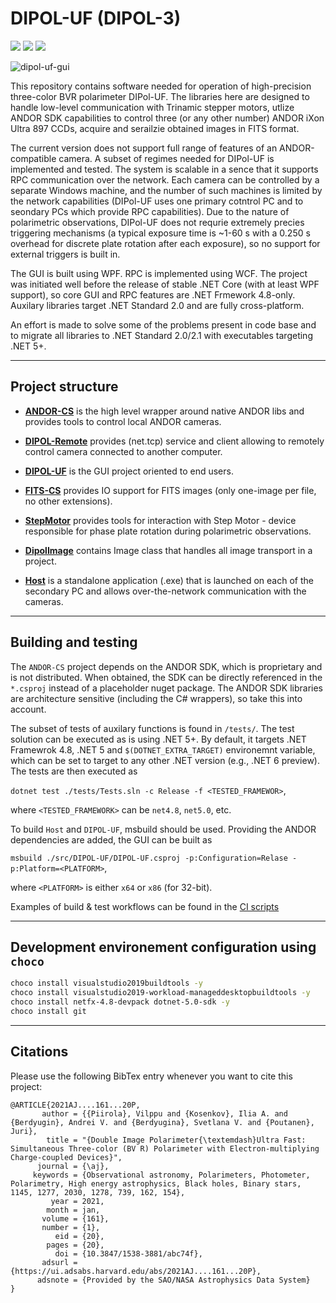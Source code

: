 # DIPOL-UF (DIPOL-3)
[![](https://img.shields.io/badge/DOI-10.3847%2F1538--3881%2Fabc74f-brightgreen)](https://iopscience.iop.org/article/10.3847/1538-3881/abc74f)
[![](https://img.shields.io/badge/BIBCODE-%20%20%20%20%202021AJ....161...20P%20-brightgreen)](https://ui.adsabs.harvard.edu/#abs/2021AJ....161...20P/abstract)
[![](https://img.shields.io/badge/arXiv-2011.02129-brightgreen)](https://arxiv.org/abs/2011.02129)

![dipol-uf-gui](https://user-images.githubusercontent.com/8782986/119700521-fb28f980-be5b-11eb-9c10-2347120588dc.png)

This repository contains software needed for operation of high-precision three-color BVR polarimeter DIPol-UF.
The libraries here are designed to handle low-level communication with Trinamic stepper motors, utlize ANDOR SDK capabilities to control three (or any other number) ANDOR iXon Ultra 897 CCDs, acquire and serailzie obtained images in FITS format.

The current version does not support full range of features of an ANDOR-compatible camera. A subset of regimes needed for DIPol-UF is implemented and tested.
The system is scalable in a sence that it supports RPC communication over the network. Each camera can be controlled by a separate Windows machine, and the number of such machines is limited by the network capabilities (DIPol-UF uses one primary cotntrol PC and to seondary PCs which provide RPC capabilities).
Due to the nature of polarimetric observations, DIPol-UF does not requrie extremely precies triggering mechanisms (a typical exposure time is ~1-60 s with a 0.250 s overhead for discrete plate rotation after each exposure), so no support for external triggers is built in.

The GUI is built using WPF. RPC is implemented using WCF.
The project was initiated well before the release of stable .NET Core (with at least WPF support), so core GUI and RPC features are .NET Frmework 4.8-only.
Auxilary libraries target .NET Standard 2.0 and are fully cross-platform.

An effort is made to solve some of the problems present in code base and to migrate all libraries to .NET Standard 2.0/2.1 with executables targeting .NET 5+.


---
## Project structure

- [**ANDOR-CS**](./src/ANDOR-CS) is the high level wrapper around native ANDOR libs and provides tools to control local ANDOR cameras.

- [**DIPOL-Remote**](./src/DIPOL-Remote) provides (net.tcp) service and client allowing to remotely control camera connected to another computer.

- [**DIPOL-UF**](./src/DIPOL-UF) is the GUI project oriented to end users.

- [**FITS-CS**](./src/FITS-CS) provides IO support for FITS images (only one-image per file, no other extensions).

- [**StepMotor**](./src/StepMotor) provides tools for interaction with Step Motor - device responsible for phase plate rotation during polarimetric observations.

- [**DipolImage**](./src/DipolImage) contains Image class that handles all image transport in a project.

- [**Host**](./src/Host) is a standalone application (.exe) that is launched on each of the secondary PC and allows over-the-network communication with the cameras.

---
## Building and testing
The `ANDOR-CS` project depends on the ANDOR SDK, which is proprietary and is not distributed. 
When obtained, the SDK can be directly referenced in the `*.csproj` instead of a placeholder nuget package.
The ANDOR SDK libraries are architecture sensitive (including the C# wrappers), so take this into account.

The subset of tests of auxilary functions is found in `/tests/`.
The test solution can be executed as is using .NET 5+.
By default, it targets .NET Framewrok 4.8, .NET 5 and `$(DOTNET_EXTRA_TARGET)` environemnt variable, which can be set to target to any other .NET version (e.g., .NET 6 preview).
The tests are then executed as 

```dotnet test ./tests/Tests.sln -c Release -f <TESTED_FRAMEWOR>```,

where `<TESTED_FRAMEWORK>` can be `net4.8`, `net5.0`, etc.

To build `Host` and `DIPOL-UF`, msbuild should be used.
Providing the ANDOR dependencies are added, the GUI can be built as

```msbuild ./src/DIPOL-UF/DIPOL-UF.csproj -p:Configuration=Relase -p:Platform=<PLATFORM>```, 

where `<PLATFORM>` is either `x64` or `x86` (for 32-bit).

Examples of build & test workflows can be found in the [CI scripts](./.github/workflows)

---
## Development environement configuration using `choco`
```bash
choco install visualstudio2019buildtools -y
choco install visualstudio2019-workload-manageddesktopbuildtools -y
choco install netfx-4.8-devpack dotnet-5.0-sdk -y
choco install git
```

---
## Citations
Please use the following BibTex entry whenever you want to cite this project:

```
@ARTICLE{2021AJ....161...20P,
       author = {{Piirola}, Vilppu and {Kosenkov}, Ilia A. and {Berdyugin}, Andrei V. and {Berdyugina}, Svetlana V. and {Poutanen}, Juri},
        title = "{Double Image Polarimeter{\textemdash}Ultra Fast: Simultaneous Three-color (BV R) Polarimeter with Electron-multiplying Charge-coupled Devices}",
      journal = {\aj},
     keywords = {Observational astronomy, Polarimeters, Photometer, Polarimetry, High energy astrophysics, Black holes, Binary stars, 1145, 1277, 2030, 1278, 739, 162, 154},
         year = 2021,
        month = jan,
       volume = {161},
       number = {1},
          eid = {20},
        pages = {20},
          doi = {10.3847/1538-3881/abc74f},
       adsurl = {https://ui.adsabs.harvard.edu/abs/2021AJ....161...20P},
      adsnote = {Provided by the SAO/NASA Astrophysics Data System}
}
```
